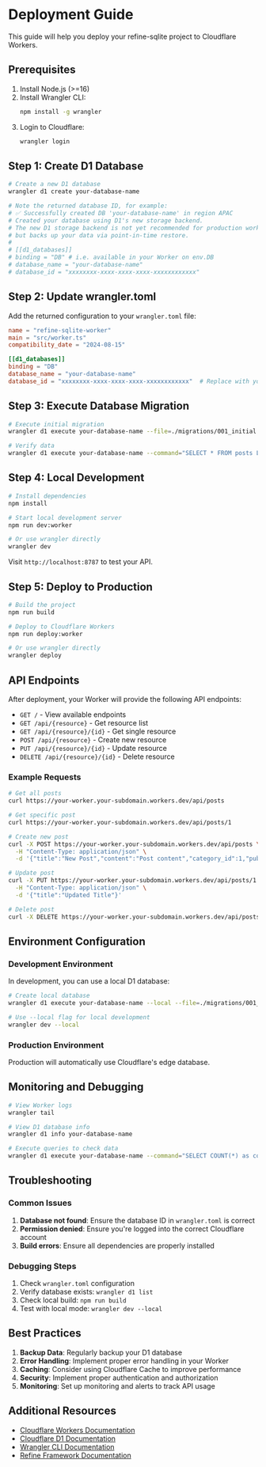 # Deployment Guide

This guide will help you deploy your refine-sqlite project to Cloudflare Workers.

## Prerequisites

1. Install Node.js (>=16)
2. Install Wrangler CLI:
   ```bash
   npm install -g wrangler
   ```
3. Login to Cloudflare:
   ```bash
   wrangler login
   ```

## Step 1: Create D1 Database

```bash
# Create a new D1 database
wrangler d1 create your-database-name

# Note the returned database ID, for example:
# ✅ Successfully created DB 'your-database-name' in region APAC
# Created your database using D1's new storage backend.
# The new D1 storage backend is not yet recommended for production workloads, 
# but backs up your data via point-in-time restore.
# 
# [[d1_databases]]
# binding = "DB" # i.e. available in your Worker on env.DB
# database_name = "your-database-name"
# database_id = "xxxxxxxx-xxxx-xxxx-xxxx-xxxxxxxxxxxx"
```

## Step 2: Update wrangler.toml

Add the returned configuration to your `wrangler.toml` file:

```toml
name = "refine-sqlite-worker"
main = "src/worker.ts"
compatibility_date = "2024-08-15"

[[d1_databases]]
binding = "DB"
database_name = "your-database-name"
database_id = "xxxxxxxx-xxxx-xxxx-xxxx-xxxxxxxxxxxx"  # Replace with your database ID
```

## Step 3: Execute Database Migration

```bash
# Execute initial migration
wrangler d1 execute your-database-name --file=./migrations/001_initial.sql

# Verify data
wrangler d1 execute your-database-name --command="SELECT * FROM posts LIMIT 5"
```

## Step 4: Local Development

```bash
# Install dependencies
npm install

# Start local development server
npm run dev:worker

# Or use wrangler directly
wrangler dev
```

Visit `http://localhost:8787` to test your API.

## Step 5: Deploy to Production

```bash
# Build the project
npm run build

# Deploy to Cloudflare Workers
npm run deploy:worker

# Or use wrangler directly
wrangler deploy
```

## API Endpoints

After deployment, your Worker will provide the following API endpoints:

- `GET /` - View available endpoints
- `GET /api/{resource}` - Get resource list
- `GET /api/{resource}/{id}` - Get single resource
- `POST /api/{resource}` - Create new resource
- `PUT /api/{resource}/{id}` - Update resource
- `DELETE /api/{resource}/{id}` - Delete resource

### Example Requests

```bash
# Get all posts
curl https://your-worker.your-subdomain.workers.dev/api/posts

# Get specific post
curl https://your-worker.your-subdomain.workers.dev/api/posts/1

# Create new post
curl -X POST https://your-worker.your-subdomain.workers.dev/api/posts \
  -H "Content-Type: application/json" \
  -d '{"title":"New Post","content":"Post content","category_id":1,"published":true}'

# Update post
curl -X PUT https://your-worker.your-subdomain.workers.dev/api/posts/1 \
  -H "Content-Type: application/json" \
  -d '{"title":"Updated Title"}'

# Delete post
curl -X DELETE https://your-worker.your-subdomain.workers.dev/api/posts/1
```

## Environment Configuration

### Development Environment

In development, you can use a local D1 database:

```bash
# Create local database
wrangler d1 execute your-database-name --local --file=./migrations/001_initial.sql

# Use --local flag for local development
wrangler dev --local
```

### Production Environment

Production will automatically use Cloudflare's edge database.

## Monitoring and Debugging

```bash
# View Worker logs
wrangler tail

# View D1 database info
wrangler d1 info your-database-name

# Execute queries to check data
wrangler d1 execute your-database-name --command="SELECT COUNT(*) as count FROM posts"
```

## Troubleshooting

### Common Issues

1. **Database not found**: Ensure the database ID in `wrangler.toml` is correct
2. **Permission denied**: Ensure you're logged into the correct Cloudflare account
3. **Build errors**: Ensure all dependencies are properly installed

### Debugging Steps

1. Check `wrangler.toml` configuration
2. Verify database exists: `wrangler d1 list`
3. Check local build: `npm run build`
4. Test with local mode: `wrangler dev --local`

## Best Practices

1. **Backup Data**: Regularly backup your D1 database
2. **Error Handling**: Implement proper error handling in your Worker
3. **Caching**: Consider using Cloudflare Cache to improve performance
4. **Security**: Implement proper authentication and authorization
5. **Monitoring**: Set up monitoring and alerts to track API usage

## Additional Resources

- [Cloudflare Workers Documentation](https://developers.cloudflare.com/workers/)
- [Cloudflare D1 Documentation](https://developers.cloudflare.com/d1/)
- [Wrangler CLI Documentation](https://developers.cloudflare.com/workers/wrangler/)
- [Refine Framework Documentation](https://refine.dev/)
